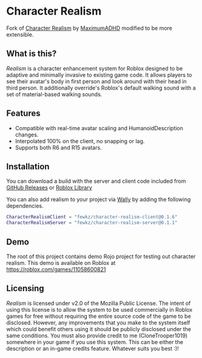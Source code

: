 # Character Realism

Fork of [Character Realism](https://github.com/MaximumADHD/Character-Realism) by
[MaximumADHD](https://github.com/MaximumADHD) modified to be more extensible.

## What is this?

_Realism_ is a character enhancement system for Roblox designed to be adaptive
and minimally invasive to existing game code. It allows players to see their
avatar's body in first person and look around with their head in third person.
It additionally override's Roblox's default walking sound with a set of
material-based walking sounds.

## Features

- Compatible with real-time avatar scaling and HumanoidDescription changes.
- Interpolated 100% on the client, no snapping or lag.
- Supports both R6 and R15 avatars.

## Installation

You can download a build with the server and client code included from
[GitHub Releases](https://github.com/fewkz/character-realism/releases) or
[Roblox Library](https://www.roblox.com/library/11082524851/Character-Realism)

You can also add realism to your project via [Wally](https://wally.run/) by
adding the following dependencies.

```lua
CharacterRealismClient = "fewkz/character-realism-client@0.1.6"
CharacterRealismServer = "fewkz/character-realism-server@0.1.1"
```

## Demo

The root of this project contains demo Rojo project for testing out character
realism. This demo is available on Roblox at
https://roblox.com/games/11058600821

## Licensing

_Realism_ is licensed under v2.0 of the Mozilla Public License. The intent of
using this license is to allow the system to be used commercially in Roblox
games for free without requiring the entire source code of the game to be
disclosed. However, any improvements that you make to the system itself which
could benefit others using it should be publicly disclosed under the same
conditions. You must also provide credit to me (CloneTrooper1019) somewhere in
your game if you use this system. This can be either the description or an
in-game credits feature. Whatever suits you best :)!
